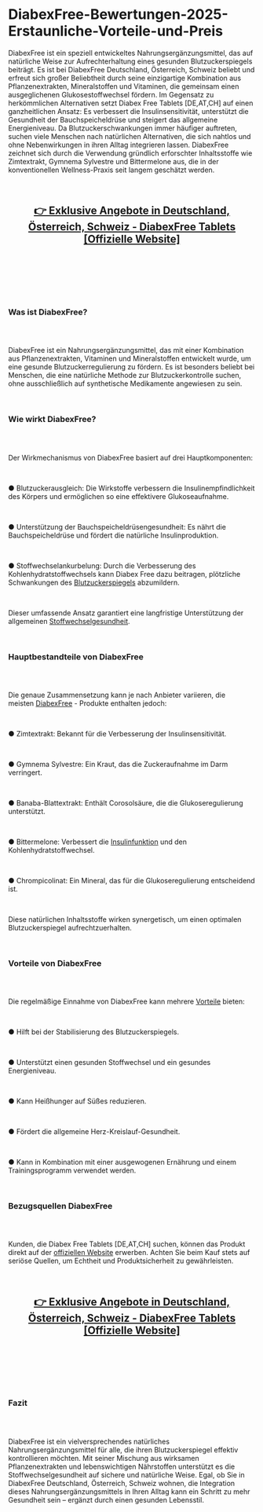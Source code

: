 # DiabexFree-Bewertungen-2025-Erstaunliche-Vorteile-und-Preis

<p>DiabexFree ist ein speziell entwickeltes Nahrungserg&auml;nzungsmittel, das auf nat&uuml;rliche Weise zur Aufrechterhaltung eines gesunden Blutzuckerspiegels beitr&auml;gt. Es ist bei DiabexFree Deutschland, &Ouml;sterreich, Schweiz beliebt und erfreut sich gro&szlig;er Beliebtheit durch seine einzigartige Kombination aus Pflanzenextrakten, Mineralstoffen und Vitaminen, die gemeinsam einen ausgeglichenen Glukosestoffwechsel f&ouml;rdern. Im Gegensatz zu herk&ouml;mmlichen Alternativen setzt Diabex Free Tablets [DE,AT,CH] auf einen ganzheitlichen Ansatz: Es verbessert die Insulinsensitivit&auml;t, unterst&uuml;tzt die Gesundheit der Bauchspeicheldr&uuml;se und steigert das allgemeine Energieniveau. Da Blutzuckerschwankungen immer h&auml;ufiger auftreten, suchen viele Menschen nach nat&uuml;rlichen Alternativen, die sich nahtlos und ohne Nebenwirkungen in ihren Alltag integrieren lassen. DiabexFree zeichnet sich durch die Verwendung gr&uuml;ndlich erforschter Inhaltsstoffe wie Zimtextrakt, Gymnema Sylvestre und Bittermelone aus, die in der konventionellen Wellness-Praxis seit langem gesch&auml;tzt werden.</p>
<p>&nbsp;</p>
<h2 align="CENTER"><strong><a href="https://academly.org/recommends/diabexfree/">👉&nbsp;Exklusive Angebote in Deutschland, &Ouml;sterreich, Schweiz - DiabexFree Tablets [Offizielle Website]</a></strong></h2>
<h2>&nbsp;</h2>
<p><a href="https://academly.org/recommends/diabexfree/"><img src="https://storage.penzu.com/g/y7xdpFAty6E95dbr" alt="" /></a></p>
<p>&nbsp;</p>
<h3><strong>Was ist DiabexFree?</strong></h3>
<h3>&nbsp;</h3>
<p>DiabexFree ist ein Nahrungserg&auml;nzungsmittel, das mit einer Kombination aus Pflanzenextrakten, Vitaminen und Mineralstoffen entwickelt wurde, um eine gesunde Blutzuckerregulierung zu f&ouml;rdern. Es ist besonders beliebt bei Menschen, die eine nat&uuml;rliche Methode zur Blutzuckerkontrolle suchen, ohne ausschlie&szlig;lich auf synthetische Medikamente angewiesen zu sein.</p>
<p>&nbsp;</p>
<h3><strong>Wie wirkt DiabexFree?</strong></h3>
<h3>&nbsp;</h3>
<p>Der Wirkmechanismus von DiabexFree basiert auf drei Hauptkomponenten:</p>
<p>&nbsp;</p>
<p>● Blutzuckerausgleich: Die Wirkstoffe verbessern die Insulinempfindlichkeit des K&ouml;rpers und erm&ouml;glichen so eine effektivere Glukoseaufnahme.</p>
<p>&nbsp;</p>
<p>● Unterst&uuml;tzung der Bauchspeicheldr&uuml;sengesundheit: Es n&auml;hrt die Bauchspeicheldr&uuml;se und f&ouml;rdert die nat&uuml;rliche Insulinproduktion.</p>
<p>&nbsp;</p>
<p>● Stoffwechselankurbelung: Durch die Verbesserung des Kohlenhydratstoffwechsels kann Diabex Free dazu beitragen, pl&ouml;tzliche Schwankungen des&nbsp;<a href="https://clarexin.com/">Blutzuckerspiegels</a>&nbsp;abzumildern.</p>
<p>&nbsp;</p>
<p>Dieser umfassende Ansatz garantiert eine langfristige Unterst&uuml;tzung der allgemeinen&nbsp;<a href="https://silensensecalmears.com/">Stoffwechselgesundheit</a>.</p>
<p>&nbsp;</p>
<h3><strong>Hauptbestandteile von DiabexFree</strong></h3>
<h3>&nbsp;</h3>
<p>Die genaue Zusammensetzung kann je nach Anbieter variieren, die meisten&nbsp;<a href="https://diabexfree.de/">DiabexFree</a>&nbsp;- Produkte enthalten jedoch:</p>
<p>&nbsp;</p>
<p>● Zimtextrakt: Bekannt f&uuml;r die Verbesserung der Insulinsensitivit&auml;t.</p>
<p>&nbsp;</p>
<p>● Gymnema Sylvestre: Ein Kraut, das die Zuckeraufnahme im Darm verringert.</p>
<p>&nbsp;</p>
<p>● Banaba-Blattextrakt: Enth&auml;lt Corosols&auml;ure, die die Glukoseregulierung unterst&uuml;tzt.</p>
<p>&nbsp;</p>
<p>● Bittermelone: Verbessert die&nbsp;<a href="https://bodycodeketoprogram.com/">Insulinfunktion</a>&nbsp;und den Kohlenhydratstoffwechsel.</p>
<p>&nbsp;</p>
<p>● Chrompicolinat: Ein Mineral, das f&uuml;r die Glukoseregulierung entscheidend ist.</p>
<p>&nbsp;</p>
<p>Diese nat&uuml;rlichen Inhaltsstoffe wirken synergetisch, um einen optimalen Blutzuckerspiegel aufrechtzuerhalten.</p>
<p>&nbsp;</p>
<h3><strong>Vorteile von DiabexFree</strong></h3>
<h3>&nbsp;</h3>
<p>Die regelm&auml;&szlig;ige Einnahme von DiabexFree kann mehrere&nbsp;<a href="https://bodycodeketo-au.com/">Vorteile</a>&nbsp;bieten:</p>
<p>&nbsp;</p>
<p>● Hilft bei der Stabilisierung des Blutzuckerspiegels.</p>
<p>&nbsp;</p>
<p>● Unterst&uuml;tzt einen gesunden Stoffwechsel und ein gesundes Energieniveau.</p>
<p>&nbsp;</p>
<p>● Kann Hei&szlig;hunger auf S&uuml;&szlig;es reduzieren.</p>
<p>&nbsp;</p>
<p>● F&ouml;rdert die allgemeine Herz-Kreislauf-Gesundheit.</p>
<p>&nbsp;</p>
<p>● Kann in Kombination mit einer ausgewogenen Ern&auml;hrung und einem Trainingsprogramm verwendet werden.</p>
<p>&nbsp;</p>
<h3><strong>Bezugsquellen DiabexFree</strong></h3>
<h3>&nbsp;</h3>
<p>Kunden, die Diabex Free Tablets [DE,AT,CH] suchen, k&ouml;nnen das Produkt direkt auf der&nbsp;<a href="https://plantarxcbd.com/">offiziellen Website</a>&nbsp;erwerben. Achten Sie beim Kauf stets auf seri&ouml;se Quellen, um Echtheit und Produktsicherheit zu gew&auml;hrleisten.</p>
<p>&nbsp;</p>
<h2 align="CENTER"><strong><a href="https://academly.org/recommends/diabexfree/">👉&nbsp;Exklusive Angebote in Deutschland, &Ouml;sterreich, Schweiz - DiabexFree Tablets [Offizielle Website]</a></strong></h2>
<h2>&nbsp;</h2>
<p><a href="https://academly.org/recommends/diabexfree/"><img src="https://storage.penzu.com/g/JieoJ1VjRWiAk9HL" alt="" /></a></p>
<p>&nbsp;</p>
<h3><strong>Fazit</strong></h3>
<h3>&nbsp;</h3>
<p>DiabexFree ist ein vielversprechendes nat&uuml;rliches Nahrungserg&auml;nzungsmittel f&uuml;r alle, die ihren Blutzuckerspiegel effektiv kontrollieren m&ouml;chten. Mit seiner Mischung aus wirksamen Pflanzenextrakten und lebenswichtigen N&auml;hrstoffen unterst&uuml;tzt es die Stoffwechselgesundheit auf sichere und nat&uuml;rliche Weise. Egal, ob Sie in DiabexFree Deutschland, &Ouml;sterreich, Schweiz wohnen, die Integration dieses Nahrungserg&auml;nzungsmittels in Ihren Alltag kann ein Schritt zu mehr Gesundheit sein &ndash; erg&auml;nzt durch einen gesunden Lebensstil.</p>
